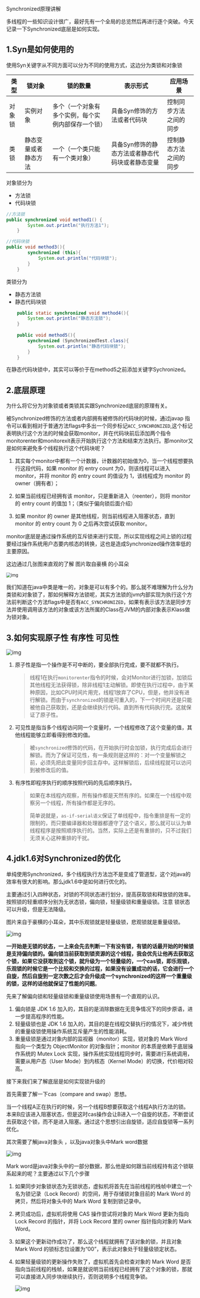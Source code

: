 Synchronized原理讲解 

多线程的一些知识设计很广，最好先有一个全局的总览然后再进行逐个突破。今天记录一下Synchronized底层是如何实现。

## 1.Syn是如何使用的

使用Syn关键字从不同方面可以分为不同的使用方式，这边分为类锁和对象锁

| 类型   | 锁对象               | 锁的数量                                           | 表示形式                                        | 应用场景               |
| ------ | -------------------- | -------------------------------------------------- | ----------------------------------------------- | ---------------------- |
| 对象锁 | 实例对象             | 多个（一个对象有多个实例，每个实例内部保存一个锁） | 具备Syn修饰的方法或者代码块                     | 控制同步方法之间的同步 |
| 类锁   | 静态变量或者静态方法 | 一个（一个类只能有一个类对象）                     | 具备Syn修饰的静态方法或者静态代码块或者静态变量 | 控制静态方法之间的同步 |

对象锁分为 

- 方法锁
- 代码块锁

```java
//方法锁
public synchronized void method1() {
        System.out.println("执行方法1");
    }
```

```java
//代码块锁	
public void method3(){
        synchronized (this){
            System.out.println("代码块锁");
        }
    }
```

类锁分为

- 静态方法锁
- 静态代码块锁

```java
	public static synchronized void method4(){
        System.out.println("静态方法锁");
    }
    
    public void method5(){
        synchronized (SynchronizedTest.class){
            System.out.println("静态代码块锁");
        }
    }
```

在静态代码块锁中，其实可以等价于在method5之前添加关键字Sychronized。

## 2.底层原理

为什么将它分为对象锁或者类锁其实跟Synchronized底层的原理有关。

被Synchronized修饰的方法或者内部拥有被修饰的代码块的时候，通过javap 指令可以看到相对于普通方法flags中多出一个同步标记`ACC_SYNCHRONIZED`,这个标记表明执行这个方法的时候会获取monitor，并在代码块前后添加两个指令	monitorenter和monitorexit表示开始执行这个方法和结束方法执行。那monitor又是如何来避免多个线程执行这个代码块呢？

1. 其实每个monitor中都有一个计数器，计数器的初始值为0，当一个线程想要执行这段代码，如果 monitor 的 entry count 为0，则该线程可以进入 monitor，并将 monitor 的 entry count 的值设为 1，该线程成为 monitor 的 owner（拥有者）；

2. 如果当前线程已经拥有该 monitor，只是重新进入（reenter），则将 monitor 的 entry count 的值加 1；（类似于偏向锁后面介绍）

3. 如果 monitor 的 owner 是其他线程，则当前线程进入阻塞状态，直到 monitor 的 entry count 为 0 之后再次尝试获取 monitor。

monitor底层是通过操作系统的互斥锁来进行实现，所以实现线程之间上锁的过程要经过操作系统用户态要内核态的转换，这也是造成Synchronized操作效率低的主要原因。

这边通过几张图来直观的了解  图片取自豪横 的小耳朵

<img src="https://user-gold-cdn.xitu.io/2020/3/11/170c7aab9cbcff3b?imageView2/0/w/1280/h/960/format/webp/ignore-error/1" alt="img" style="zoom: 80%;" />

​	我们知道在java中类是唯一的，对象是可以有多个的。那么就不难理解为什么分为类锁和对象锁了，那如何解释方法锁呢，其实方法锁的jvm内部实现为执行这个方法前判断这个方法flags中是否有`ACC_SYNCHRONIZED`，如果有表示该方法是同步方法并使用调用该方法的对象或该方法所属的Class在JVM的内部对象表示Klass做为锁对象。

## 3.如何实现原子性 有序性 可见性

![img](https://imgconvert.csdnimg.cn/aHR0cDovL3VwbG9hZC1pbWFnZXMuamlhbnNodS5pby91cGxvYWRfaW1hZ2VzLzk0NDM2NS01Mjg1ZTlhNDBlODNhMDQxLnBuZz9pbWFnZU1vZ3IyL2F1dG8tb3JpZW50L3N0cmlwJTdDaW1hZ2VWaWV3Mi8yL3cvMTI0MA)

1. 原子性是指一个操作是不可中断的，要全部执行完成，要不就都不执行。

   > 线程1在执行`monitorenter`指令的时候，会对Monitor进行加锁，加锁后其他线程无法获得锁，除非线程1主动解锁。即使在执行过程中，由于某种原因，比如CPU时间片用完，线程1放弃了CPU，但是，他并没有进行解锁。而由于`synchronized`的锁是可重入的，下一个时间片还是只能被他自己获取到，还是会继续执行代码。直到所有代码执行完。这就保证了原子性。

2. 可见性是指当多个线程访问同一个变量时，一个线程修改了这个变量的值，其他线程能够立即看得到修改的值。

   > 被`synchronized`修饰的代码，在开始执行时会加锁，执行完成后会进行解锁。而为了保证可见性，有一条规则是这样的：对一个变量解锁之前，必须先把此变量同步回主存中。这样解锁后，后续线程就可以访问到被修改后的值。

3. 有序性即程序执行的顺序按照代码的先后顺序执行。

   > 如果在本线程内观察，所有操作都是天然有序的。如果在一个线程中观察另一个线程，所有操作都是无序的。
   >
   > 简单说就是，`as-if-serial语义`保证了单线程中，指令重排是有一定的限制的，而只要编译器和处理器都遵守了这个语义，那么就可以认为单线程程序是按照顺序执行的。当然，实际上还是有重排的，只不过我们无须关心这种重排的干扰。



## 4.jdk1.6对Synchronized的优化

单纯使用Synchronized，多个线程执行方法岂不是变成了管道型，这个对java的效率有很大的影响。那么jdk1.6中是如何进行优化的。

主要通过引入四种状态，对锁的不同状态进行划分，提高获取锁和释放锁的效率。按照锁的轻重顺序分别为无状态锁，偏向锁，轻量级锁和重量级锁。注意 锁状态可以升级，但是无法降级。

图片来自于豪横的小耳朵，其中乐观锁就是轻量级锁，悲观锁就是重量级锁。

![img](https://user-gold-cdn.xitu.io/2020/3/11/170c7ad2e01f4774?imageView2/0/w/1280/h/960/format/webp/ignore-error/1)

**一开始是无锁的状态，一上来会先去判断一下有没有锁，有锁的话最开始的时候锁是支持偏向锁的。偏向锁当前获取到锁资源的这个线程，我会优先让他再去获取这个锁，如果它没获取到这个锁，就升级为一个轻量级的，一个cas锁，即乐观锁，乐观锁的时候它是一个比较和交换的过程，如果没有设置成功的话，它会进行一个自旋，然后自旋到一定次数之后才会升级成一个synchronized的这样一个重量级的锁，这样的话他就保证了性能的问题**。



先来了解偏向锁和轻量级锁和重量级锁使用场景有一个直观的认识。

1. 偏向锁是 JDK 1.6 加入的，其目的是消除数据在无竞争情况下的同步原语，进一步提高程序的性能。
2. 轻量级锁也是 JDK 1.6 加入的，其目的是在线程交替执行的情况下，减少传统的重量级锁使用操作系统互斥量产生的性能消耗。
3. 重量级锁是通过对象内部的监视器（monitor）实现，锁对象的 Mark Word 指向一个类型为 ObjectMonitor 的对象指针；monitor 的本质是依赖于底层操作系统的 Mutex Lock 实现，操作系统实现线程同步时，需要进行系统调用，需要从用户态（User Mode）到内核态（Kernel Mode）的切换，代价相对较高。



接下来我们来了解底层是如何实现锁升级的

首先需要了解一下cas（compare and swap）思想。

当一个线程A正在执行的时候，另一个线程B想要获取这个线程A执行方法的锁。本来B应该进入阻塞状态，但是这时cas操作会让B进入一个自旋的状态，不断尝试去获取这个锁，而不是进入阻塞。通过这个思想引出自旋锁，适应自旋锁等一系列优化。

其次需要了解java对象头 ，以及java对象头中Mark word数据

![img](https://gitee.com/duchaochen/ycbbs.vip-1/raw/master/%E4%B8%AA%E4%BA%BA%E5%8D%9A%E5%AE%A2%E6%96%87%E7%AB%A0/002-images/sijava/201812081003.png)

Mark word是java对象头中的一部分数据，那么他是如何跟当前线程持有这个锁联系起来的呢？主要通过以下几个步骤

1. 如果同步对象锁状态为无锁状态，虚拟机将首先在当前线程的栈帧中建立一个名为锁记录（Lock Record）的空间，用于存储锁对象目前的 Mark Word 的拷贝，然后将对象头中的 Mark Word 复制到锁记录中。

2. 拷贝成功后，虚拟机将使用 CAS 操作尝试将对象的 Mark Word 更新为指向 Lock Record 的指针，并将 Lock Record 里的 owner 指针指向对象的 Mark Word。

3. 如果这个更新动作成功了，那么这个线程就拥有了该对象的锁，并且对象 Mark Word 的锁标志位设置为“00”，表示此对象处于轻量级锁定状态。

4. 如果轻量级锁的更新操作失败了，虚拟机首先会检查对象的 Mark Word 是否指向当前线程的栈帧，如果是就说明当前线程已经拥有了这个对象的锁，那就可以直接进入同步块继续执行，否则说明多个线程竞争锁。

   

   ![img](https://gitee.com/duchaochen/ycbbs.vip-1/raw/master/%E4%B8%AA%E4%BA%BA%E5%8D%9A%E5%AE%A2%E6%96%87%E7%AB%A0/002-images/sijava/201812081005.png)

   





